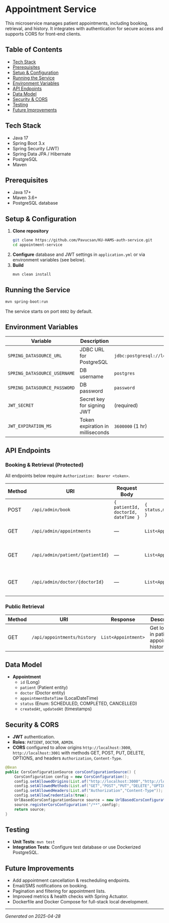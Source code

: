 # Appointment Service

This microservice manages patient appointments, including booking, retrieval, and history. It integrates with authentication for secure access and supports CORS for front-end clients.

## Table of Contents

- [Tech Stack](#tech-stack)
- [Prerequisites](#prerequisites)
- [Setup & Configuration](#setup--configuration)
- [Running the Service](#running-the-service)
- [Environment Variables](#environment-variables)
- [API Endpoints](#api-endpoints)
- [Data Model](#data-model)
- [Security & CORS](#security--cors)
- [Testing](#testing)
- [Future Improvements](#future-improvements)

## Tech Stack

- Java 17
- Spring Boot 3.x
- Spring Security (JWT)
- Spring Data JPA / Hibernate
- PostgreSQL
- Maven

## Prerequisites

- Java 17+
- Maven 3.6+
- PostgreSQL database

## Setup & Configuration

1. **Clone repository**
   ```bash
   git clone https://github.com/Pavucsan/KU-HAMS-auth-service.git
   cd appointment-service
   ```
2. **Configure** database and JWT settings in `application.yml` or via environment variables (see below).
3. **Build**
   ```bash
   mvn clean install
   ```

## Running the Service

```bash
mvn spring-boot:run
```

The service starts on port `8082` by default.

## Environment Variables

| Variable                     | Description                      | Default                                          |
| ---------------------------- | -------------------------------- | ------------------------------------------------ |
| `SPRING_DATASOURCE_URL`      | JDBC URL for PostgreSQL          | `jdbc:postgresql://localhost:5432/appointmentdb` |
| `SPRING_DATASOURCE_USERNAME` | DB username                      | `postgres`                                       |
| `SPRING_DATASOURCE_PASSWORD` | DB password                      | `password`                                       |
| `JWT_SECRET`                 | Secret key for signing JWT       | (required)                                       |
| `JWT_EXPIRATION_MS`          | Token expiration in milliseconds | `3600000` (1 hr)                                 |

## API Endpoints

### Booking & Retrieval (Protected)

All endpoints below require `Authorization: Bearer <token>`.

| Method | URI                              | Request Body                        | Response                              | Description                             |
| ------ | -------------------------------- | ----------------------------------- | ------------------------------------- | --------------------------------------- |
| POST   | `/api/admin/book`                | `{ patientId, doctorId, dateTime }` | `{ status,message,data:Appointment }` | Book a new appointment                  |
| GET    | `/api/admin/appointments`        | —                                   | `List<Appointment>`                   | List all appointments (admin)           |
| GET    | `/api/admin/patient/{patientId}` | —                                   | `List<Appointment>`                   | Get appointments for a specific patient |
| GET    | `/api/admin/doctor/{doctorId}`   | —                                   | `List<Appointment>`                   | Get appointments for a specific doctor  |

### Public Retrieval

| Method | URI                         | Response            | Description                                 |
| ------ | --------------------------- | ------------------- | ------------------------------------------- |
| GET    | `/api/appointments/history` | `List<Appointment>` | Get logged-in patient’s appointment history |

## Data Model

- **Appointment**
   - `id` (Long)
   - `patient` (Patient entity)
   - `doctor` (Doctor entity)
   - `appointmentDateTime` (LocalDateTime)
   - `status` (Enum: SCHEDULED, COMPLETED, CANCELLED)
   - `createdAt`, `updatedAt` (timestamps)

## Security & CORS

- **JWT** authentication.
- **Roles**: `PATIENT`, `DOCTOR`, `ADMIN`.
- **CORS** configured to allow origins `http://localhost:3000`, `http://localhost:3001` with methods GET, POST, PUT, DELETE, OPTIONS, and headers `Authorization`, `Content-Type`.

```java
@Bean
public CorsConfigurationSource corsConfigurationSource() {
    CorsConfiguration config = new CorsConfiguration();
    config.setAllowedOrigins(List.of("http://localhost:3000","http://localhost:3001"));
    config.setAllowedMethods(List.of("GET","POST","PUT","DELETE","OPTIONS"));
    config.setAllowedHeaders(List.of("Authorization","Content-Type"));
    config.setAllowCredentials(true);
    UrlBasedCorsConfigurationSource source = new UrlBasedCorsConfigurationSource();
    source.registerCorsConfiguration("/**",config);
    return source;
}
```

## Testing

- **Unit Tests**: `mvn test`
- **Integration Tests**: Configure test database or use Dockerized PostgreSQL.

## Future Improvements

- Add appointment cancellation & rescheduling endpoints.
- Email/SMS notifications on booking.
- Pagination and filtering for appointment lists.
- Improved metrics & health checks with Spring Actuator.
- Dockerfile and Docker Compose for full-stack local development.

---

*Generated on 2025-04-28*

